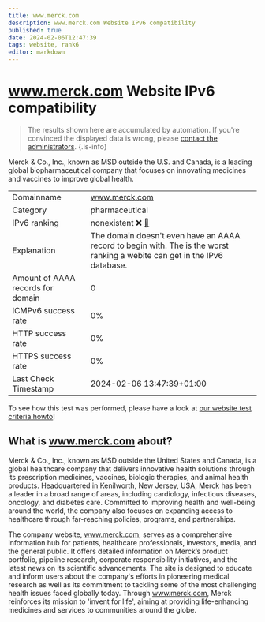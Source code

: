 ```yaml
---
title: www.merck.com
description: www.merck.com Website IPv6 compatibility
published: true
date: 2024-02-06T12:47:39
tags: website, rank6
editor: markdown
---
```


# www.merck.com Website IPv6 compatibility

> The results shown here are accumulated by automation. If you're convinced the displayed data is wrong, please [contact the administrators](/howto/chat). 
{.is-info}

Merck & Co., Inc., known as MSD outside the U.S. and Canada, is a leading global biopharmaceutical company that focuses on innovating medicines and vaccines to improve global health.


|   |   |
| - | - |
| Domainname | www.merck.com
| Category | pharmaceutical |
| IPv6 ranking | nonexistent :x: [🔗](/howto/ranking) |
| Explanation | The domain doesn't even have an AAAA record to begin with. The is the worst ranking a webite can get in the IPv6 database. |
| Amount of AAAA records for domain | 0 |
| ICMPv6 success rate | 0%|
| HTTP success rate | 0% |
| HTTPS success rate | 0% |
| Last Check Timestamp | 2024-02-06 13:47:39+01:00 |

To see how this test was performed, please have a look at [our website test criteria howto](/howto/testcriteria/website)!


## What is www.merck.com about?
Merck & Co., Inc., known as MSD outside the United States and Canada, is a global healthcare company that delivers innovative health solutions through its prescription medicines, vaccines, biologic therapies, and animal health products. Headquartered in Kenilworth, New Jersey, USA, Merck has been a leader in a broad range of areas, including cardiology, infectious diseases, oncology, and diabetes care. Committed to improving health and well-being around the world, the company also focuses on expanding access to healthcare through far-reaching policies, programs, and partnerships.

The company website, www.merck.com, serves as a comprehensive information hub for patients, healthcare professionals, investors, media, and the general public. It offers detailed information on Merck’s product portfolio, pipeline research, corporate responsibility initiatives, and the latest news on its scientific advancements. The site is designed to educate and inform users about the company's efforts in pioneering medical research as well as its commitment to tackling some of the most challenging health issues faced globally today. Through www.merck.com, Merck reinforces its mission to 'invent for life', aiming at providing life-enhancing medicines and services to communities around the globe.


